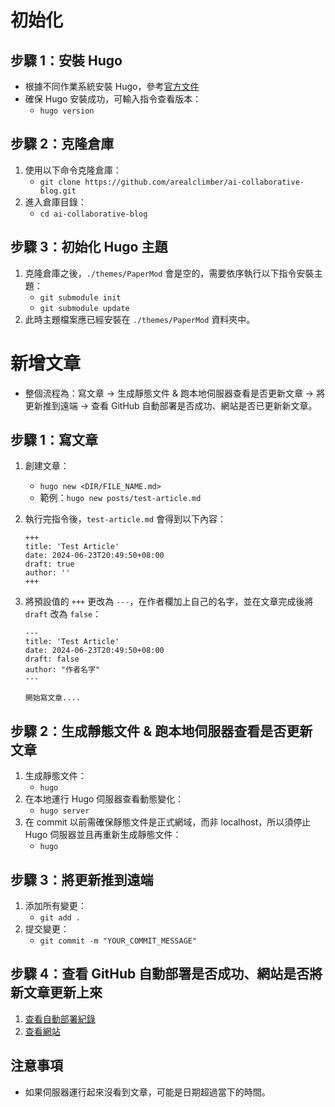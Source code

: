 # 初始化

## 步驟 1：安裝 Hugo

- 根據不同作業系統安裝 Hugo，參考[官方文件](https://gohugo.io/installation/)
- 確保 Hugo 安裝成功，可輸入指令查看版本：
  - `hugo version`

## 步驟 2：克隆倉庫

1. 使用以下命令克隆倉庫：
   - `git clone https://github.com/arealclimber/ai-collaborative-blog.git`
2. 進入倉庫目錄：
   - `cd ai-collaborative-blog`

## 步驟 3：初始化 Hugo 主題

1. 克隆倉庫之後，`./themes/PaperMod` 會是空的，需要依序執行以下指令安裝主題：
   - `git submodule init`
   - `git submodule update`
2. 此時主題檔案應已經安裝在 `./themes/PaperMod` 資料夾中。

# 新增文章

- 整個流程為：寫文章 → 生成靜態文件 & 跑本地伺服器查看是否更新文章 → 將更新推到遠端 → 查看 GitHub 自動部署是否成功、網站是否已更新新文章。

## 步驟 1：寫文章

1. 創建文章：
   - `hugo new <DIR/FILE_NAME.md>`
   - 範例：`hugo new posts/test-article.md`
2. 執行完指令後，`test-article.md` 會得到以下內容：

   ```tsx
   +++
   title: 'Test Article'
   date: 2024-06-23T20:49:50+08:00
   draft: true
   author: ''
   +++

   ```

3. 將預設值的 `+++` 更改為 `---`，在作者欄加上自己的名字，並在文章完成後將 `draft` 改為 `false`：

   ```tsx
   ---
   title: 'Test Article'
   date: 2024-06-23T20:49:50+08:00
   draft: false
   author: "作者名字"
   ---

   開始寫文章....

   ```

## 步驟 2：生成靜態文件 & 跑本地伺服器查看是否更新文章

1. 生成靜態文件：
   - `hugo`
2. 在本地運行 Hugo 伺服器查看動態變化：
   - `hugo server`
3. 在 commit 以前需確保靜態文件是正式網域，而非 localhost，所以須停止 Hugo 伺服器並且再重新生成靜態文件：
    - `hugo`

## 步驟 3：將更新推到遠端

1. 添加所有變更：
   - `git add .`
2. 提交變更：
   - `git commit -m "YOUR_COMMIT_MESSAGE"`

## 步驟 4：查看 GitHub 自動部署是否成功、網站是否將新文章更新上來

1. [查看自動部署紀錄](https://github.com/arealclimber/ai-collaborative-blog/deployments/Production)
2. [查看網站](https://ai-co-blog.vercel.app/)

## 注意事項

- 如果伺服器運行起來沒看到文章，可能是日期超過當下的時間。
